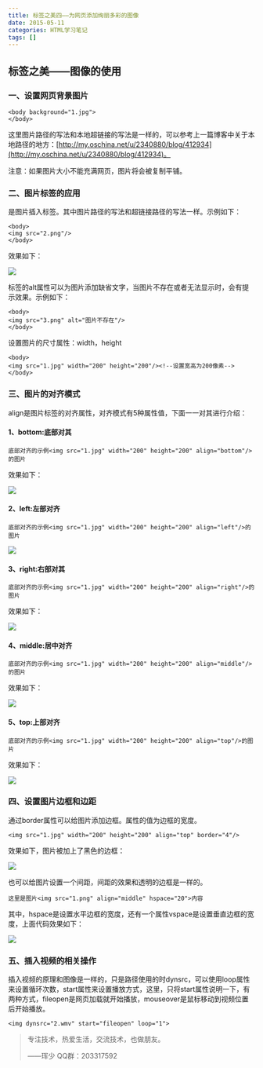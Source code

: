 ```yaml
---
title: 标签之美四——为网页添加绚丽多彩的图像
date: 2015-05-11
categories: HTML学习笔记
tags: []
---
```

## 标签之美——图像的使用

### 一、设置网页背景图片

```
<body background="1.jpg">
</body>
```

这里图片路径的写法和本地超链接的写法是一样的，可以参考上一篇博客中关于本地路径的地方：[http://my.oschina.net/u/2340880/blog/412934](http://my.oschina.net/u/2340880/blog/412934)。

注意：如果图片大小不能充满网页，图片将会被复制平铺。

### 二、图片标签<img>的应用

<img>是图片插入标签。其中图片路径的写法和超链接路径的写法一样。示例如下：

```
<body>
<img src="2.png"/>
</body>
```

效果如下：

![](http://static.oschina.net/uploads/space/2015/0510/102332_eZT2_2340880.png)

<img>标签的alt属性可以为图片添加缺省文字，当图片不存在或者无法显示时，会有提示效果。示例如下：

```
<body>
<img src="3.png" alt="图片不存在"/>
</body>
```

设置图片的尺寸属性：width，height

```
<body>
<img src="1.jpg" width="200" height="200"/><!--设置宽高为200像素-->
</body>
```

### 三、图片的对齐模式

align是图片标签的对齐属性，对齐模式有5种属性值，下面一一对其进行介绍：

#### 1、bottom:底部对其

```
底部对齐的示例<img src="1.jpg" width="200" height="200" align="bottom"/>的图片
```

效果如下：

![](http://static.oschina.net/uploads/space/2015/0510/204724_zxNs_2340880.png)

#### 2、left:左部对齐

```
底部对齐的示例<img src="1.jpg" width="200" height="200" align="left"/>的图片
```

![](http://static.oschina.net/uploads/space/2015/0510/204911_llmd_2340880.png)

#### 3、right:右部对其

```
底部对齐的示例<img src="1.jpg" width="200" height="200" align="right"/>的图片
```

效果如下：

![](http://static.oschina.net/uploads/space/2015/0510/205156_uNDP_2340880.png)

#### 4、middle:居中对齐

```
底部对齐的示例<img src="1.jpg" width="200" height="200" align="middle"/>的图片
```

效果如下：

![](http://static.oschina.net/uploads/space/2015/0510/205354_2nqn_2340880.png)

#### 5、top:上部对齐

```
底部对齐的示例<img src="1.jpg" width="200" height="200" align="top"/>的图片
```

效果如下：

![](http://static.oschina.net/uploads/space/2015/0510/205630_3tDA_2340880.png)

### 四、设置图片边框和边距

通过border属性可以给图片添加边框。属性的值为边框的宽度。

```
<img src="1.jpg" width="200" height="200" align="top" border="4"/>
```

效果如下，图片被加上了黑色的边框：

![](http://static.oschina.net/uploads/space/2015/0511/104544_mPcz_2340880.png)

也可以给图片设置一个间距，间距的效果和透明的边框是一样的。

```
这里是图片<img src="1.png" align="middle" hspace="20">内容
```

其中，hspace是设置水平边框的宽度，还有一个属性vspace是设置垂直边框的宽度，上面代码效果如下：

![](http://static.oschina.net/uploads/space/2015/0511/105043_p8Tt_2340880.png)

### 五、插入视频的相关操作

插入视频的原理和图像是一样的，只是路径使用的时dynsrc，可以使用loop属性来设置循环次数，start属性来设置播放方式，这里，只将start属性说明一下，有两种方式，fileopen是网页加载就开始播放，mouseover是鼠标移动到视频位置后开始播放。

```
<img dynsrc="2.wmv" start="fileopen" loop="1">
```

> 专注技术，热爱生活，交流技术，也做朋友。
> 
> ——珲少 QQ群：203317592
